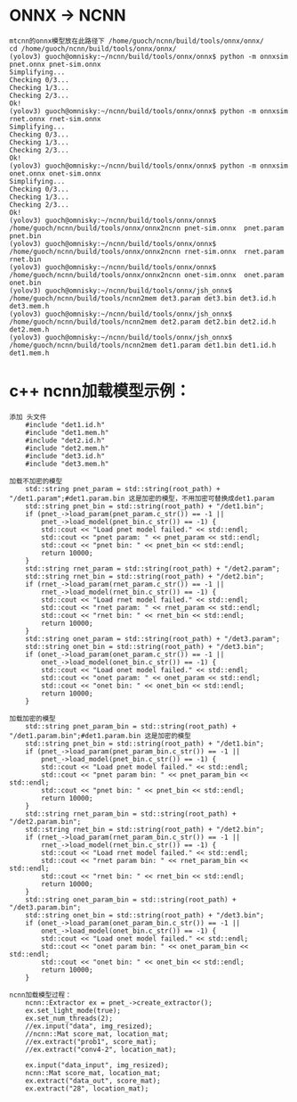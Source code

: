 # ONNX -> NCNN
	mtcnn的onnx模型放在此路径下 /home/guoch/ncnn/build/tools/onnx/onnx/ 
	cd /home/guoch/ncnn/build/tools/onnx/onnx/ 
	(yolov3) guoch@omnisky:~/ncnn/build/tools/onnx/onnx$ python -m onnxsim pnet.onnx pnet-sim.onnx
	Simplifying...
	Checking 0/3...
	Checking 1/3...
	Checking 2/3...
	Ok!
	(yolov3) guoch@omnisky:~/ncnn/build/tools/onnx/onnx$ python -m onnxsim rnet.onnx rnet-sim.onnx
	Simplifying...
	Checking 0/3...
	Checking 1/3...
	Checking 2/3...
	Ok!
	(yolov3) guoch@omnisky:~/ncnn/build/tools/onnx/onnx$ python -m onnxsim onet.onnx onet-sim.onnx
	Simplifying...
	Checking 0/3...
	Checking 1/3...
	Checking 2/3...
	Ok!
	(yolov3) guoch@omnisky:~/ncnn/build/tools/onnx/onnx$ /home/guoch/ncnn/build/tools/onnx/onnx2ncnn pnet-sim.onnx  pnet.param pnet.bin
	(yolov3) guoch@omnisky:~/ncnn/build/tools/onnx/onnx$ /home/guoch/ncnn/build/tools/onnx/onnx2ncnn rnet-sim.onnx  rnet.param rnet.bin
	(yolov3) guoch@omnisky:~/ncnn/build/tools/onnx/onnx$ /home/guoch/ncnn/build/tools/onnx/onnx2ncnn onet-sim.onnx  onet.param onet.bin
	(yolov3) guoch@omnisky:~/ncnn/build/tools/onnx/jsh_onnx$ /home/guoch/ncnn/build/tools/ncnn2mem det3.param det3.bin det3.id.h det3.mem.h
	(yolov3) guoch@omnisky:~/ncnn/build/tools/onnx/jsh_onnx$ /home/guoch/ncnn/build/tools/ncnn2mem det2.param det2.bin det2.id.h det2.mem.h
	(yolov3) guoch@omnisky:~/ncnn/build/tools/onnx/jsh_onnx$ /home/guoch/ncnn/build/tools/ncnn2mem det1.param det1.bin det1.id.h det1.mem.h


# c++ ncnn加载模型示例：
	添加 头文件
		#include "det1.id.h"
		#include "det1.mem.h"
		#include "det2.id.h"
		#include "det2.mem.h"
		#include "det3.id.h"
		#include "det3.mem.h"

	加载不加密的模型
		std::string pnet_param = std::string(root_path) + "/det1.param";#det1.param.bin 这是加密的模型，不用加密可替换成det1.param
		std::string pnet_bin = std::string(root_path) + "/det1.bin";
		if (pnet_->load_param(pnet_param.c_str()) == -1 ||
			pnet_->load_model(pnet_bin.c_str()) == -1) {
			std::cout << "Load pnet model failed." << std::endl;
			std::cout << "pnet param: " << pnet_param << std::endl;
			std::cout << "pnet bin: " << pnet_bin << std::endl;
			return 10000;
		}
		std::string rnet_param = std::string(root_path) + "/det2.param";
		std::string rnet_bin = std::string(root_path) + "/det2.bin";
		if (rnet_->load_param(rnet_param.c_str()) == -1 ||
			rnet_->load_model(rnet_bin.c_str()) == -1) {
			std::cout << "Load rnet model failed." << std::endl;
			std::cout << "rnet param: " << rnet_param << std::endl;
			std::cout << "rnet bin: " << rnet_bin << std::endl;
			return 10000;
		}
		std::string onet_param = std::string(root_path) + "/det3.param";
		std::string onet_bin = std::string(root_path) + "/det3.bin";
		if (onet_->load_param(onet_param.c_str()) == -1 ||
			onet_->load_model(onet_bin.c_str()) == -1) {
			std::cout << "Load onet model failed." << std::endl;
			std::cout << "onet param: " << onet_param << std::endl;
			std::cout << "onet bin: " << onet_bin << std::endl;
			return 10000;
		}

	加载加密的模型
		std::string pnet_param_bin = std::string(root_path) + "/det1.param.bin";#det1.param.bin 这是加密的模型
		std::string pnet_bin = std::string(root_path) + "/det1.bin";
		if (pnet_->load_param(pnet_param_bin.c_str()) == -1 ||
			pnet_->load_model(pnet_bin.c_str()) == -1) {
			std::cout << "Load pnet model failed." << std::endl;
			std::cout << "pnet param bin: " << pnet_param_bin << std::endl;
			std::cout << "pnet bin: " << pnet_bin << std::endl;
			return 10000;
		}
		std::string rnet_param_bin = std::string(root_path) + "/det2.param.bin";
		std::string rnet_bin = std::string(root_path) + "/det2.bin";
		if (rnet_->load_param(rnet_param_bin.c_str()) == -1 ||
			rnet_->load_model(rnet_bin.c_str()) == -1) {
			std::cout << "Load rnet model failed." << std::endl;
			std::cout << "rnet param bin: " << rnet_param_bin << std::endl;
			std::cout << "rnet bin: " << rnet_bin << std::endl;
			return 10000;
		}
		std::string onet_param_bin = std::string(root_path) + "/det3.param.bin";
		std::string onet_bin = std::string(root_path) + "/det3.bin";
		if (onet_->load_param(onet_param_bin.c_str()) == -1 ||
			onet_->load_model(onet_bin.c_str()) == -1) {
			std::cout << "Load onet model failed." << std::endl;
			std::cout << "onet param bin: " << onet_param_bin << std::endl;
			std::cout << "onet bin: " << onet_bin << std::endl;
			return 10000;
		}

	ncnn加载模型过程：
		ncnn::Extractor ex = pnet_->create_extractor();
		ex.set_light_mode(true);
		ex.set_num_threads(2);
		//ex.input("data", img_resized);
		//ncnn::Mat score_mat, location_mat;
		//ex.extract("prob1", score_mat);
		//ex.extract("conv4-2", location_mat);

		ex.input("data_input", img_resized);
		ncnn::Mat score_mat, location_mat;
		ex.extract("data_out", score_mat);
		ex.extract("28", location_mat);
